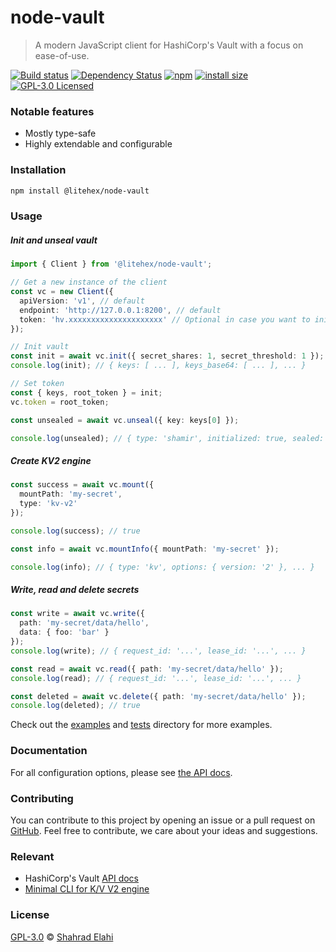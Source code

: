 # node-vault

> A modern JavaScript client for HashiCorp's Vault with a focus on ease-of-use.

[![Build status](https://github.com/shahradelahi/node-vault/actions/workflows/ci.yml/badge.svg)](https://github.com/shahradelahi/node-vault/actions/workflows/ci.yml)
[![Dependency Status](https://img.shields.io/librariesio/release/npm/@litehex%2Fnode-vault.svg)](https://libraries.io/npm/@litehex%2Fnode-vault/)
[![npm](https://img.shields.io/npm/v/@litehex/node-vault)](https://www.npmjs.com/package/@litehex/node-vault)
[![install size](https://packagephobia.com/badge?p=@litehex/node-vault)](https://packagephobia.com/result?p=@litehex/node-vault)
[![GPL-3.0 Licensed](https://img.shields.io/badge/License-GPL3.0-blue.svg?style=flat)](https://opensource.org/licenses/GPL-3.0)

### Notable features

- Mostly type-safe
- Highly extendable and configurable

### Installation

```bash
npm install @litehex/node-vault
```

### Usage

##### Init and unseal vault

```typescript
import { Client } from '@litehex/node-vault';

// Get a new instance of the client
const vc = new Client({
  apiVersion: 'v1', // default
  endpoint: 'http://127.0.0.1:8200', // default
  token: 'hv.xxxxxxxxxxxxxxxxxxxxx' // Optional in case you want to initialize the vault
});

// Init vault
const init = await vc.init({ secret_shares: 1, secret_threshold: 1 });
console.log(init); // { keys: [ ... ], keys_base64: [ ... ], ... }

// Set token
const { keys, root_token } = init;
vc.token = root_token;

const unsealed = await vc.unseal({ key: keys[0] });

console.log(unsealed); // { type: 'shamir', initialized: true, sealed: false, ... }
```

##### Create KV2 engine

```typescript
const success = await vc.mount({
  mountPath: 'my-secret',
  type: 'kv-v2'
});

console.log(success); // true

const info = await vc.mountInfo({ mountPath: 'my-secret' });

console.log(info); // { type: 'kv', options: { version: '2' }, ... }
```

##### Write, read and delete secrets

```typescript
const write = await vc.write({
  path: 'my-secret/data/hello',
  data: { foo: 'bar' }
});
console.log(write); // { request_id: '...', lease_id: '...', ... }

const read = await vc.read({ path: 'my-secret/data/hello' });
console.log(read); // { request_id: '...', lease_id: '...', ... }

const deleted = await vc.delete({ path: 'my-secret/data/hello' });
console.log(deleted); // true
```

Check out the [examples](/examples) and [tests](/tests) directory for more examples.

### Documentation

For all configuration options, please see [the API docs](https://paka.dev/npm/@litehex/node-vault).

### Contributing

You can contribute to this project by opening an issue or a pull request
on [GitHub](https://github.com/shahradelahi/node-vault). Feel free to contribute, we care about your ideas and
suggestions.

### Relevant

- HashiCorp's Vault [API docs](https://developer.hashicorp.com/vault/api-docs)
- [Minimal CLI for K/V V2 engine](https://github.com/shahradelahi/vault-cli)

### License

[GPL-3.0](LICENSE) © [Shahrad Elahi](https://github.com/shahradelahi)
